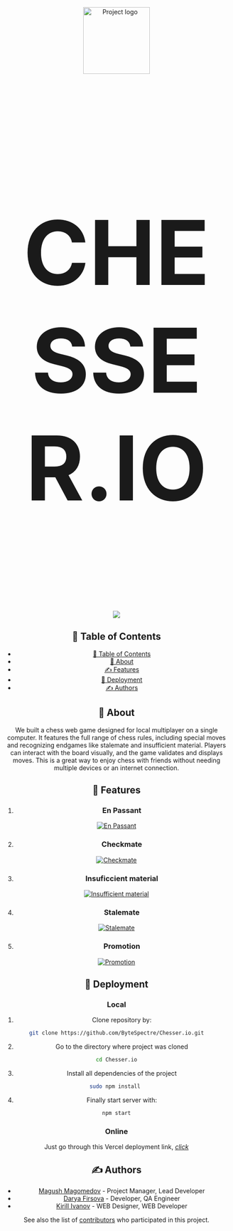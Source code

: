 

<p  align="center">
<img  width=150px  height=150px  src="https://imgur.com/kvsiJr5.png"  alt="Project logo"></a>
</p>

<h3 style="font-size:200px" align="center">CHESSER.IO</h3>

  

<div  align="center"> 
  

<p align="center">
  <a href="https://skillicons.dev">
    <img src="https://skillicons.dev/icons?i=react,js,html,css" />
  </a>
</p>
  

## 📝 Table of Contents

- [📝 Table of Contents](#-table-of-contents)
- [🧐 About ](#-about-)
- [✍️ Features ](#️-features-)
- [🚀 Deployment ](#-deployment-)
- [✍️ Authors ](#️-authors-)

## 🧐 About <a name = "about"></a>

We built a chess web game designed for local multiplayer on a single computer. It features the full range of chess rules, including special moves and recognizing endgames like stalemate and insufficient material. Players can interact with the board visually, and the game validates and displays moves. This is a great way to enjoy chess with friends without needing multiple devices or an internet connection.

## 🔎 Features <a name = "features"></a>
1. ### En Passant
[![En Passant](https://markdown-videos-api.jorgenkh.no/url?url=https%3A%2F%2Fyoutu.be%2F2FE3LpQRjN0)](https://youtu.be/2FE3LpQRjN0)

2. ### Checkmate
[![Checkmate](https://markdown-videos-api.jorgenkh.no/url?url=https%3A%2F%2Fyoutu.be%2F9nuLTGv7t1A)](https://youtu.be/9nuLTGv7t1A)

3. ### Insuficcient material
[![Insufficient material](https://markdown-videos-api.jorgenkh.no/url?url=https%3A%2F%2Fyoutu.be%2FfuQ29jceSoY)](https://youtu.be/fuQ29jceSoY)

4. ### Stalemate
[![Stalemate](https://markdown-videos-api.jorgenkh.no/url?url=https%3A%2F%2Fyoutu.be%2FPT4SNkujJAU)](https://youtu.be/PT4SNkujJAU)

5. ### Promotion
[![Promotion](https://markdown-videos-api.jorgenkh.no/url?url=https%3A%2F%2Fyoutu.be%2F3cxZ1WIoTyo)](https://youtu.be/3cxZ1WIoTyo)
  
## 🚀 Deployment <a name = "deployment"></a>

  ### Local

1. Clone repository by:
```bash
git clone https://github.com/ByteSpectre/Chesser.io.git
```
2. Go to the directory where project was cloned
```bash
cd Chesser.io
```
3.  Install all dependencies of the project
```bash
sudo npm install 
```
4. Finally start server with:
```bash
npm start
```

 ### Online
Just go through this Vercel deployment link, [*click*](https://cheeserio-moshi231s-projects.vercel.app/)
  

## ✍️ Authors <a name = "authors"></a>

  

- [Magush Magomedov](https://github.com/ByteSpectre) - Project Manager, Lead Developer
- [Darya Firsova](https://github.com/wq4rsz) - Developer, QA Engineer
- [Kirill Ivanov](https://github.com/KirOus11) - WEB Designer, WEB Developer

  

See also the list of [contributors](https://github.com/ByteSpectre/Chesser.io/graphs/contributors) who participated in this project.
